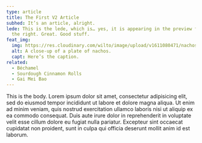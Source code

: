 ```yaml
---
type: article
title: The First V2 Article
subhed: It’s an article, alright.
lede: This is the lede, which is… yes, it is appearing in the preview frame on
  the right. Great. Good stuff.
feat_img:
  img: https://res.cloudinary.com/wilto/image/upload/v1611080471/nachos.jpg
  alt: A close-up of a plate of nachos.
  capt: Here’s the caption.
related:
  - Béchamel
  - Sourdough Cinnamon Rolls
  - Gai Mei Bao
---
```

This is the body. Lorem ipsum dolor sit amet, consectetur adipisicing elit, sed do eiusmod tempor incididunt ut labore et dolore magna aliqua. Ut enim ad minim veniam, quis nostrud exercitation ullamco laboris nisi ut aliquip ex ea commodo consequat. Duis aute irure dolor in reprehenderit in voluptate velit esse cillum dolore eu fugiat nulla pariatur. Excepteur sint occaecat cupidatat non proident, sunt in culpa qui officia deserunt mollit anim id est laborum.